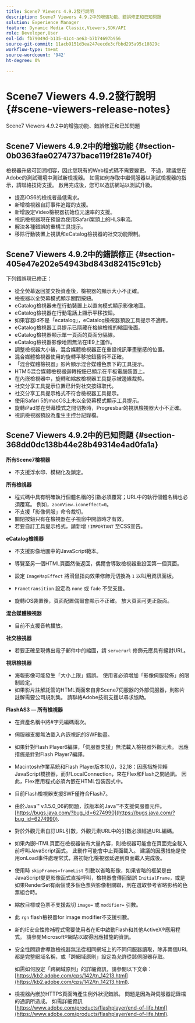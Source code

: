 ```yaml
---
title: Scene7 Viewers 4.9.2發行說明
description: Scene7 Viewers 4.9.2中的增強功能、錯誤修正和已知問題
solution: Experience Manager
feature: Dynamic Media Classic,Viewers,SDK/API
role: Developer,User
exl-id: fb79049d-b135-41c4-ae63-b7b74697b956
source-git-commit: 11acb9151d3ea247eecde3cfbbd295a95c10829c
workflow-type: tm+mt
source-wordcount: '942'
ht-degree: 0%

---
```


# Scene7 Viewers 4.9.2發行說明{#scene-viewers-release-notes}

Scene7 Viewers 4.9.2中的增強功能、錯誤修正和已知問題

## Scene7 Viewers 4.9.2中的增強功能 {#section-0b0363fae0274737bace119f281e740f}

檢視器升級可回溯相容，因此您現有的Web程式碼不需要變更。 不過，建議您在Adobe的測試環境中測試新檢視器。 如需如何存取中繼伺服器以測試檢視器的指示，請聯絡技術支援。 啟用完成後，您可以造訪網站以測試升級。

* 提高iOS6的檢視者最低需求。
* 新增檢視器自訂事件追蹤的支援。
* 新增設定Video檢視器初始位元速率的支援。
* 視訊檢視器現在預設為使用Safari案頭上的HLS串流。
* 解決各種錯誤的重構工具提示。
* 移除行動裝置上視訊和eCatalog檢視器的社交功能限制。

## Scene7 Viewers 4.9.2中的錯誤修正 {#section-405e47e202e54943bd843d82415c91cb}

下列錯誤現已修正：

* 從全熒幕返回並交換資產後，檢視器的顯示大小不正確。
* 檢視器以全熒幕模式顯示關閉按鈕。
* eCatalog檢視器未在行動裝置上以直向模式顯示影像地圖。
* eCatalog檢視器在行動電話上顯示平移按鈕。
* 如果容器id不是「ecatalog」，eCatalog檢視器預設工具提示不適用。
* eCatalog檢視器工具提示已隱藏在格線檢視的縮圖後面。
* eCatalog檢視器顯示單一頁面的頁面分隔線。
* eCatalog檢視器影像地圖無法在IE9上運作。
* 調整檢視器大小後，混合媒體檢視器正在重設視訊筆畫壓感的位置。
* 混合媒體檢視器使用的旋轉平移按鈕藝術不正確。
* 「混合媒體檢視器」影片顯示混合媒體色票下的工具提示。
* HTMl5混合媒體檢視器迴轉按鈕已顯示在平板電腦裝置上。
* 在內嵌檢視器中，旋轉和縮放檢視器工具提示被邊緣裁剪。
* 社交分享工具提示位置已針對社交按鈕取代。
* 社交分享工具提示格式不符合檢視器工具提示。
* 使用Safari 5的macOS上未以全熒幕模式顯示工具提示。
* 旋轉iPad並在熒幕模式之間切換時，Progresbar的視訊檢視器大小不正確。
* 視訊檢視器預設為產生主控台記錄檔。

## Scene7 Viewers 4.9.2中的已知問題 {#section-368dd0dc138b44e28b49314e4ad0fa1a}

**所有Scene7檢視器**

* 不支援浮水印、模糊化及鎖定。

**所有檢視器**

* 程式碼中具有明確執行個體名稱的引數必須覆寫；URL中的執行個體名稱也必須覆寫。 例如，`zoomView.iconeffect=0`。
* 不支援「影像伺服」命令裁切。
* 關閉按鈕只有在檢視器在子視窗中開啟時才有效。
* 若要自訂工具提示格式，請新增 `!IMPORTANT` 至CSS宣告。

**eCatalog檢視器**

* 不支援影像地圖中的JavaScript範本。
* 導覽至另一個HTML頁面然後返回，偶爾會導致檢視器重設回第一個頁面。
* 設定 `ImageMapEffect` 將滑鼠指向效果修飾元切換為 `1` 以叫用資訊面板。

* `Frametransition` 設定為 `none` 或 `fade` 不受支援。

* 旋轉iOS裝置後，頁面配置偶爾會顯示不正確。 放大頁面可更正版面。

**混合媒體檢視器**

* 目前不支援音軌播放。

**社交檢視器**

* 若要正確呈現傳出電子郵件中的縮圖，請 `serverurl` 修飾元應具有絕對URL。

**視訊檢視器**

* 海報影像可能發生「大小上限」錯誤。 使用者必須增加「影像伺服發佈」的限制設定。
* 如果影片註解託管的HTML頁面來自非Scene7伺服器的外部伺服器，則影片註解需要公司規則集。 請聯絡Adobe技術支援以尋求協助。

**FlashAS3 — 所有檢視器**

* 在資產名稱中將#字元編碼兩次。
* 伺服器支援無法載入內嵌視訊的SWF動畫。
* 如果針對Flash Player6編譯，「伺服器支援」無法載入檢視器外觀元素。 因應措施是針對Flash Player7編譯。
* Macintosh作業系統和Flash Player版本10,0，32,18：因應措施仰賴JavaScript橋接器，而非LocalConnection，來在Flex和Flash之間通訊。 因此，Flex應用程式必須內嵌在HTML包裝函式中。
* 目前Flash檢視器支援SWF僅符合Flash7。
* 由於Java™ v.1.5.0_06的問題，該版本的Java™不支援伺服器元件。 [https://bugs.java.com/?bug_id=6274990](https://bugs.java.com/?bug_id=6274990).
* 對於外觀元素自訂URL引數，外觀元素URL中的引數必須經過URL編碼。
* 如果內嵌HTML頁面在檢視器後有大量內容，則檢視器可能會在頁面完全載入前呼叫JavaScript函式。 此動作可能會中止頁面載入。 建議的因應措施是使用onLoad事件處理常式，將初始化檢視器延遲到頁面載入完成後。
* 使用時 `skipFrames=frameList` 引數以省略影像，如果省略的框架是由JavaScript變更影像函式直接呼叫，檢視器會傳回錯誤 `InitialFrame`，或是如果RenderSet有兩個或多個色票與影像相關聯，則在選取參考省略影格的色票組合時。

* 縮放目標或色票不支援裁切 `image=` 或 `modifier=` 引數。

* 此 `rgn` flash檢視器for image modifier不支援引數。
* 新的IE安全性修補程式需要使用者在IE中啟動Flash和其他ActiveX®應用程式。 請參閱Microsoft®網站以取得因應措施的資訊。
* 安全性問題會導致檢視器無法從相同網域上的不同伺服器讀取，除非兩個URL都是完整網域名稱，或「跨網域原則」設定為允許從該伺服器存取。


   如需如何設定「跨網域原則」的詳細資訊，請參閱以下文章： [https://kb2.adobe.com/cps/142/tn_14213.html](https://kb2.adobe.com/cps/142/tn_14213.html).

* 檢視器內嵌於HTTPS頁面時產生例外狀況錯誤。 問題是因為與伺服器記錄檔的通訊所造成。 如需詳細資訊 [https://www.adobe.com/products/flashplayer/end-of-life.html](https://www.adobe.com/products/flashplayer/end-of-life.html).
